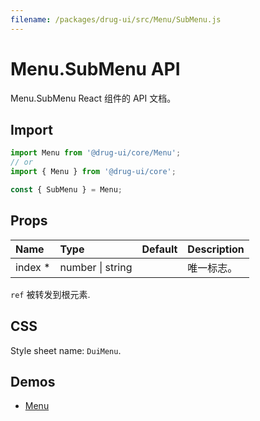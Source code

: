 ```yaml
---
filename: /packages/drug-ui/src/Menu/SubMenu.js
---
```


# Menu.SubMenu API

<p class="description">Menu.SubMenu React 组件的 API 文档。</p>

## Import

```js
import Menu from '@drug-ui/core/Menu';
// or
import { Menu } from '@drug-ui/core';

const { SubMenu } = Menu;
```

## Props

| Name | Type | Default | Description |
|:-----|:-----|:--------|:------------|
| <span class="prop-name required">index&nbsp;*</span> | <span class="prop-type">number &#124; string</span> |  | 唯一标志。 |

`ref` 被转发到根元素.

## CSS

Style sheet name: `DuiMenu`.

## Demos

- [Menu](/drug-ui/components/menus/)





